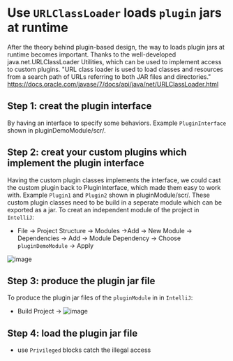 # Use `URLClassLoader` loads `plugin` jars at runtime
After the theory behind plugin-based design, the way to loads plugin jars at runtime becomes important. Thanks to the well-developed java.net.URLClassLoader Utilities, which can be used to implement access to custom plugins.
"URL class loader is used to load classes and resources from a search path of URLs referring to both JAR files and directories." https://docs.oracle.com/javase/7/docs/api/java/net/URLClassLoader.html
## Step 1: creat the plugin interface
By having an interface to specify some behaviors. Example `PluginInterface` shown in pluginDemoModule/scr/.
## Step 2: creat your custom plugins which implement the plugin interface
Having the custom plugin classes implements the interface, we could cast the custom plugin back to PluginInterface, which made them easy to work with. Example `Plugin1` and `Plugin2` shown in pluginModule/scr/. These custom plugin classes need to be build in a seperate module which can be exported as a jar.
To creat an independent module of the project in `IntelliJ`:
  - File -> Project Structure -> Modules ->Add -> New Module -> Dependencies -> Add -> Module Dependency -> Choose `pluginDemoModule` -> Apply
  
   ![image](https://user-images.githubusercontent.com/76859781/135685153-7a85c44a-bd04-420d-9374-755d38cd6611.png)


## Step 3: produce the plugin jar file
To produce the plugin jar files of the `pluginModule` in in `IntelliJ`:
  - Build Project -> 
    ![image](https://user-images.githubusercontent.com/76859781/135685978-f21152af-f786-4f71-9884-fcf187eb331c.png)

## Step 4: load the plugin jar file

- use `Privileged` blocks catch the illegal access


